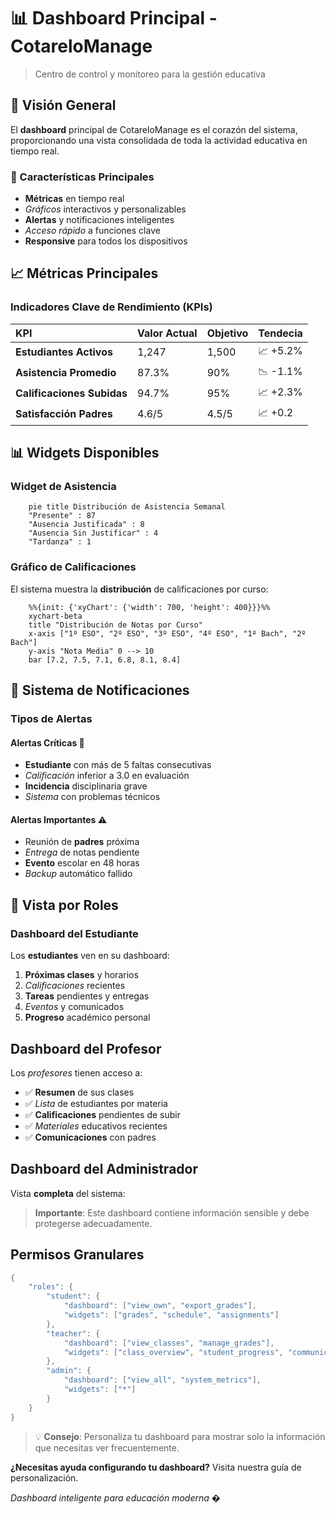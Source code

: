 # 📊 Dashboard Principal - CotareloManage
> Centro de control y monitoreo para la gestión educativa

## 🎯 Visión General
El **dashboard** principal de CotareloManage es el corazón del sistema, proporcionando una vista
consolidada de toda la actividad educativa en tiempo real.

### 🚀 Características Principales
- **Métricas** en tiempo real
- *Gráficos* interactivos y personalizables
- **Alertas** y notificaciones inteligentes
- *Acceso rápido* a funciones clave
- **Responsive** para todos los dispositivos

## 📈 Métricas Principales
### Indicadores Clave de Rendimiento (KPIs)
|KPI                       |Valor Actual  | Objetivo |  Tendecia      |
|:-------------------------|:-------------|:---------|:---------------|
|**Estudiantes Activos**   |1,247         |1,500     |📈 +5.2%        |
|**Asistencia Promedio**   |87.3%         |90%       |📉 -1.1%        |
|**Calificaciones Subidas**|94.7%         |95%       |📈 +2.3%        |
|**Satisfacción Padres**   |4.6/5         |4.5/5     |📈 +0.2         |

## 📊 Widgets Disponibles
### Widget de Asistencia
```mermaid
    pie title Distribución de Asistencia Semanal
    "Presente" : 87
    "Ausencia Justificada" : 8
    "Ausencia Sin Justificar" : 4
    "Tardanza" : 1
```

### Gráfico de Calificaciones
El sistema muestra la **distribución** de calificaciones por curso:
```mermaid
    %%{init: {'xyChart': {'width': 700, 'height': 400}}}%%
    xychart-beta
    title "Distribución de Notas por Curso"
    x-axis ["1º ESO", "2º ESO", "3º ESO", "4º ESO", "1º Bach", "2º Bach"]
    y-axis "Nota Media" 0 --> 10
    bar [7.2, 7.5, 7.1, 6.8, 8.1, 8.4]
```


## 🔔 Sistema de Notificaciones
### Tipos de Alertas
#### Alertas Críticas 🚨
- **Estudiante** con más de 5 faltas consecutivas
- *Calificación* inferior a 3.0 en evaluación
- **Incidencia** disciplinaria grave
- *Sistema* con problemas técnicos

#### Alertas Importantes ⚠️
- Reunión de **padres** próxima
- *Entrega* de notas pendiente
- **Evento** escolar en 48 horas
- *Backup* automático fallido

## 👥 Vista por Roles
### Dashboard del Estudiante
Los **estudiantes** ven en su dashboard:
1. **Próximas clases** y horarios
2. *Calificaciones* recientes
3. **Tareas** pendientes y entregas
4. *Eventos* y comunicados
5. **Progreso** académico personal

## Dashboard del Profesor
Los *profesores* tienen acceso a:
- ✅ **Resumen** de sus clases
- ✅ *Lista* de estudiantes por materia
- ✅ **Calificaciones** pendientes de subir
- ✅ *Materiales* educativos recientes
- ✅ **Comunicaciones** con padres

## Dashboard del Administrador
Vista **completa** del sistema:
> **Importante**: Este dashboard contiene información sensible y debe protegerse adecuadamente.

## Permisos Granulares
```Java
{
    "roles": {
        "student": {
            "dashboard": ["view_own", "export_grades"],
            "widgets": ["grades", "schedule", "assignments"]
        },
        "teacher": {
            "dashboard": ["view_classes", "manage_grades"],
            "widgets": ["class_overview", "student_progress", "communications"]
        },
        "admin": {
            "dashboard": ["view_all", "system_metrics"],
            "widgets": ["*"]
        }
    }
}
```

>💡 **Consejo**: Personaliza tu dashboard para mostrar solo la información que necesitas ver frecuentemente.

**¿Necesitas ayuda configurando tu dashboard?** Visita nuestra guía de personalización.

*Dashboard inteligente para educación moderna �*
